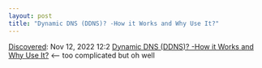 ```yaml
---
layout: post
title: "Dynamic DNS (DDNS)? -How it Works and Why Use It?"
---
```

[Discovered](http://rolandtanglao.com/2020/07/29/p1-blogthis-checkvist-list-links-to-blog/): Nov 12, 2022 12:2  [Dynamic DNS (DDNS)? -How it Works and Why Use It?](https://stevessmarthomeguide.com/dynamic-dns/) <-- too complicated but oh well
